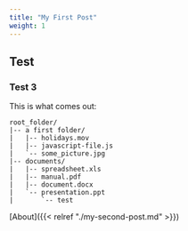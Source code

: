 ```yaml
---
title: "My First Post"
weight: 1
---
```


## Test

### Test 3

This is what comes out: 

```treeview
root_folder/
|-- a first folder/
|   |-- holidays.mov
|   |-- javascript-file.js
|   `-- some_picture.jpg
|-- documents/
|   |-- spreadsheet.xls
|   |-- manual.pdf
|   |-- document.docx
|   `-- presentation.ppt
|       `-- test    
```

[About]({{< relref "./my-second-post.md" >}})
